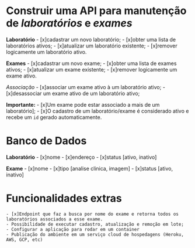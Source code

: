 # Construir uma API para manutenção de _laboratórios_ e _exames_

**Laboratório**
    - [x]cadastrar um novo laboratório;
    - [x]obter uma lista de laboratórios ativos;
    - [x]atualizar um laboratório existente;
    - [x]remover logicamente um laboratório ativo.

**Exames**
    - [x]cadastrar um novo exame;
    - [x]obter uma lista de exames ativos;
    - [x]atualizar um exame existente;
    - [x]remover logicamente um exame ativo.

_Associação_
    - [x]associar um exame ativo à um laboratório ativo;
    - [x]desassociar um exame ativo de um laboratório ativo;

**Importante:**
    - [x]Um exame pode estar associado a mais de um laboratório];
    - [x]O cadastro de um laboratório/exame é considerado ativo e recebe um `id` gerado automaticamente.

# Banco de Dados

   **Laboratório** 
        - [x]nome
        - [x]endereço
        - [x]status [ativo, inativo]
        
   **Exame**
        - [x]nome
        - [x]tipo [analise clinica, imagem]
        - [x]status [ativo, inativo]

# Funcionalidades extras

    - [x]Endpoint que faz a busca por nome do exame e retorna todos os laboratórios associados a esse exame.
    - Possibilidade de executar cadastro, atualização e remoção em lote;
    - Configurar a aplicação para rodar em um container
    - Publicação do ambiente em um serviço cloud de hospedagens (Heroku, AWS, GCP, etc)